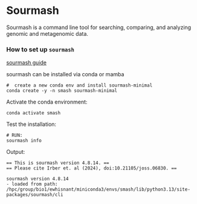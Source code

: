 # Sourmash

Sourmash is a command line tool for searching, comparing, and analyzing genomic and metagenomic data.

### How to set up `sourmash`

[sourmash guide](https://sourmash.readthedocs.io/en/latest/tutorial-install.html)

sourmash can be installed via conda or mamba

```{}
#  create a new conda env and install sourmash-minimal
conda create -y -n smash sourmash-minimal

```

Activate the conda environment:

```{}
conda activate smash
```

Test the installation:

```{}
# RUN:
sourmash info
```

Output:

```{}
== This is sourmash version 4.8.14. ==
== Please cite Irber et. al (2024), doi:10.21105/joss.06830. ==

sourmash version 4.8.14
- loaded from path: /hpc/group/bio1/ewhisnant/miniconda3/envs/smash/lib/python3.13/site-packages/sourmash/cli
```

